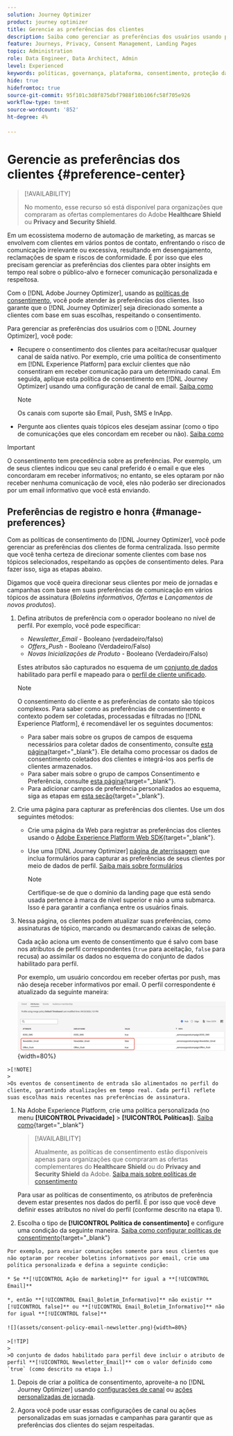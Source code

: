 ```yaml
---
solution: Journey Optimizer
product: journey optimizer
title: Gerencie as preferências dos clientes
description: Saiba como gerenciar as preferências dos usuários usando políticas de consentimento
feature: Journeys, Privacy, Consent Management, Landing Pages
topic: Administration
role: Data Engineer, Data Architect, Admin
level: Experienced
keywords: políticas, governança, plataforma, consentimento, proteção da saúde
hide: true
hidefromtoc: true
source-git-commit: 95f101c3d8f875dbf7988f10b106fc58f705e926
workflow-type: tm+mt
source-wordcount: '852'
ht-degree: 4%

---
```


# Gerencie as preferências dos clientes {#preference-center}

>[!AVAILABILITY]
>
>No momento, esse recurso só está disponível para organizações que compraram as ofertas complementares do Adobe **Healthcare Shield** ou **Privacy and Security Shield**.

Em um ecossistema moderno de automação de marketing, as marcas se envolvem com clientes em vários pontos de contato, enfrentando o risco de comunicação irrelevante ou excessiva, resultando em desengajamento, reclamações de spam e riscos de conformidade. É por isso que eles precisam gerenciar as preferências dos clientes para obter insights em tempo real sobre o público-alvo e fornecer comunicação personalizada e respeitosa.

Com o [!DNL Adobe Journey Optimizer], usando as [políticas de consentimento](consent.md), você pode atender às preferências dos clientes<!-- in terms of **channels** and **topics**-->. Isso garante que o [!DNL Journey Optimizer] seja direcionado somente a clientes com base em suas escolhas<!-- their preferred channels and on the subscription topics-->, respeitando o consentimento.

Para gerenciar as preferências dos usuários com o [!DNL Journey Optimizer], você pode:

* Recupere o consentimento dos clientes para aceitar/recusar qualquer canal de saída nativo. Por exemplo, crie uma política de consentimento em [!DNL Experience Platform] para excluir clientes que não consentiram em receber comunicação para um determinado canal. Em seguida, aplique esta política de consentimento em [!DNL Journey Optimizer] usando uma configuração de canal de email. [Saiba como](consent.md#surface-marketing-actions)

  >[!NOTE]
  >
  >Os canais com suporte são Email, Push, SMS e InApp.<!--To check-->

* Pergunte aos clientes quais tópicos eles desejam assinar (como o tipo de comunicações que eles concordam em receber ou não). [Saiba como](#manage-preferences)

>[!IMPORTANT]
>
>O consentimento tem precedência sobre as preferências. Por exemplo, um de seus clientes indicou que seu canal preferido é o email e que eles concordaram em receber informativos<!-- they are interested in yoga-->; no entanto, se eles optaram por não receber nenhuma comunicação de você, eles não poderão ser direcionados por um email informativo que você está enviando<!-- on yoga-->.

## Preferências de registro e honra {#manage-preferences}

Com as políticas de consentimento do [!DNL Journey Optimizer], você pode gerenciar as preferências dos clientes de forma centralizada. Isso permite que você tenha certeza de direcionar somente clientes com base nos tópicos selecionados, respeitando as opções de consentimento deles. Para fazer isso, siga as etapas abaixo.

Digamos que você queira direcionar seus clientes por meio de jornadas e campanhas com base em suas preferências de comunicação em vários tópicos de assinatura (*Boletins informativos*, *Ofertas* e *Lançamentos de novos produtos*).

1. Defina atributos de preferência com o operador booleano no nível de perfil<!--how??-->. Por exemplo, você pode especificar:

   * *Newsletter_Email* - Booleano (verdadeiro/falso)
   * *Offers_Push* - Booleano (Verdadeiro/Falso)
   * *Novas Inicializações de Produto* - Booleano (Verdadeiro/Falso)

   Estes atributos são capturados no esquema de um [conjunto de dados](../data/get-started-datasets.md) habilitado para perfil e mapeado para o [perfil de cliente unificado](../audience/get-started-profiles.md).

   >[!NOTE]
   >
   >O consentimento do cliente e as preferências de contato são tópicos complexos. Para saber como as preferências de consentimento e contexto podem ser coletadas, processadas e filtradas no [!DNL Experience Platform], é recomendável ler os seguintes documentos:
   >
   >* Para saber mais sobre os grupos de campos de esquema necessários para coletar dados de consentimento, consulte [esta página](https://experienceleague.adobe.com/en/docs/experience-platform/landing/governance-privacy-security/consent/adobe/overview){target="_blank"}. Ele detalha como processar os dados de consentimento coletados dos clientes e integrá-los aos perfis de clientes armazenados.
   >* Para saber mais sobre o grupo de campos Consentimento e Preferência, consulte [esta página](https://experienceleague.adobe.com/en/docs/experience-platform/xdm/field-groups/profile/consents#ingest){target="_blank"}.
   >* Para adicionar campos de preferência personalizados ao esquema, siga as etapas em [esta seção](https://experienceleague.adobe.com/en/docs/experience-platform/landing/governance-privacy-security/consent/adobe/dataset#custom-consent){target="_blank"}.

1. Crie uma página para capturar as preferências dos clientes. Use um dos seguintes métodos:

   * Crie uma página da Web para registrar as preferências dos clientes usando o [Adobe Experience Platform Web SDK](https://experienceleague.adobe.com/en/docs/experience-platform/web-sdk/home){target="_blank"}.

   * Use uma [!DNL Journey Optimizer] [página de aterrissagem](../landing-pages/create-lp.md) que inclua formulários para capturar as preferências de seus clientes por meio de dados de perfil.  [Saiba mais sobre formulários](../landing-pages/lp-forms.md) <!--Forms not released/announced yet - TBC-->

     >[!NOTE]
     >
     >Certifique-se de que o domínio da landing page que está sendo usada pertence à marca de nível superior e não a uma submarca. Isso é para garantir a confiança entre os usuários finais. <!--Please clarify-->

1. Nessa página, os clientes podem atualizar suas preferências, como assinaturas de tópico, marcando ou desmarcando caixas de seleção.

   Cada ação aciona um evento de consentimento que é salvo com base nos atributos de perfil correspondentes (`true` para aceitação, `false` para recusa) ao assimilar os dados no esquema do conjunto de dados habilitado para perfil<!-- that contains the corresponding preference fields-->.

   <!--Record your users' preferences through the web page or landing page that you created. The data is saved against the corresponding profile, meaning that the preference data is ingested into a Profile-enabled dataset whose schema contains consent/preference fields.-->

   Por exemplo, um usuário <!--whose email address is john.black@lumamail.com--> concordou em receber ofertas por push, mas não deseja receber informativos por email. O perfil correspondente é atualizado da seguinte maneira:

   ![](assets/profile-preference-attributes.png){width=80%}

<!--The corresponding profile dataset is updated as follows:

|Attribute = Email id | Attribute = Offers_Push | Attribute = Newsletters_Email |
|---------|----------|---------|
| john.black@lumamail.com | Y | N |-->

    >[!NOTE]
    >
    >Os eventos de consentimento de entrada são alimentados no perfil do cliente, garantindo atualizações em tempo real. Cada perfil reflete suas escolhas mais recentes nas preferências de assinatura.

1. Na Adobe Experience Platform, crie uma política personalizada (no menu **[!UICONTROL Privacidade]** > **[!UICONTROL Políticas]**). [Saiba como](https://experienceleague.adobe.com/docs/experience-platform/data-governance/policies/user-guide.html?lang=pt-BR#create-policy){target="_blank"}

   >[!AVAILABILITY]
   >
   >Atualmente, as políticas de consentimento estão disponíveis apenas para organizações que compraram as ofertas complementares do **Healthcare Shield** ou do **Privacy and Security Shield** da Adobe. [Saiba mais sobre políticas de consentimento](consent.md)

   Para usar as políticas de consentimento, os atributos de preferência devem estar presentes nos dados do perfil. É por isso que você deve definir esses atributos no nível do perfil (conforme descrito na etapa 1).

1. Escolha o tipo de **[!UICONTROL Política de consentimento]** e configure uma condição da seguinte maneira. [Saiba como configurar políticas de consentimento](https://experienceleague.adobe.com/docs/experience-platform/data-governance/policies/user-guide.html?lang=pt-BR#consent-policy){target="_blank"}

<!--Consent policies are comprised of two logical components:

* **If**: The condition that will trigger the policy check, based on a certain marketing action (email, SMS, push, custom action, etc.) being performed, the presence of certain data usage labels, or a combination of the two.

* **Then**: The consent attribute must be present for a profile to be included in the action that triggered the policy. More than one field can also be selected.-->

    Por exemplo, para enviar comunicações somente para seus clientes que não optaram por receber boletins informativos por email, crie uma política personalizada e defina a seguinte condição:
    
    * Se **[!UICONTROL Ação de marketing]** for igual a **[!UICONTROL Email]**
    
    *, então **[!UICONTROL Email_Boletim_Informativo]** não existir **[!UICONTROL false]** ou **[!UICONTROL Email_Boletim_Informativo]** não for igual **[!UICONTROL false]**
    
    ![](assets/consent-policy-email-newsletter.png){width=80%}
    
    >[!TIP]
    >
    >O conjunto de dados habilitado para perfil deve incluir o atributo de perfil **[!UICONTROL Newsletter_Email]** com o valor definido como `true` (como descrito na etapa 1.)

1. Depois de criar a política de consentimento, aproveite-a no [!DNL Journey Optimizer] usando [configurações de canal](consent.md#surface-marketing-actions) ou [ações personalizadas de jornada](consent.md#journey-custom-actions).

1. Agora você pode usar essas configurações de canal ou ações personalizadas em suas jornadas e campanhas para garantir que as preferências dos clientes do <!--targeted--> sejam respeitadas.
